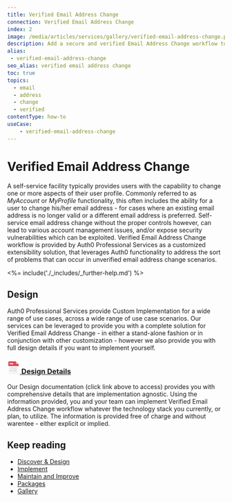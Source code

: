```yaml
---
title: Verified Email Address Change
connection: Verified Email Address Change
index: 2
image: /media/articles/services/gallery/verified-email-address-change.png
description: Add a secure and verified Email Address Change workflow to your solution with Professional Services custom extensibility.
alias:
 - verified-email-address-change
seo_alias: verified email address change
toc: true
topics:
  - email
  - address
  - change
  - verified
contentType: how-to
useCase:
    - verified-email-address-change
---
```

# Verified Email Address Change

A self-service facility typically provides users with the capability to change one or more aspects of their user profile. Commonly referred to as _MyAccount_ or _MyProfile_ functionality, this often includes the ability for a user to change his/her email address - for cases where an existing email address is no longer valid or a different email address is preferred. Self-service email address change without the proper controls however, can lead to various account management issues, and/or expose security vulnerabilities which can be exploited. Verified Email Address Change workflow is provided by Auth0 Professional Services as a customized extensibility solution, that leverages Auth0 functionality to address the sort of problems that can occur in unverified email address change scenarios. 

<%= include('./_includes/_further-help.md') %>

<div class="video-wrapper" data-video="aycyjyjxqh"></div>

## Design

Auth0 Professional Services provide Custom Implementation for a wide range of use cases, across a wide range of use case scenarios. Our services can be leveraged to provide you with a complete solution for Verified Email Address Change - in either a stand-alone fashion or in conjunction with other customization - however we also provide you with full design details if you want to implement yourself.  

<h3 class="anchor-heading">
	<span class="anchor"><i class="icon icon-budicon-345"></i></span>
	<a data-trackOutbound href="https://drive.google.com/open?id=1DtjpHFTwK6wN0B6BlaaXpbIFbU0BlUagDlymP0RGZgw">
		<img src="/media/articles/services/file_type_icons-04.png" alt="">&nbsp;Design Details</a>
</h3>

Our Design documentation (click link above to access) provides you with comprehensive details that are implementation agnostic. Using the information provided, you and your team can implement Verified Email Address Change workflow whatever the technology stack you currently, or plan, to utilize. The information is provided free of charge and without warentee - either explicit or implied.    

## Keep reading

* [Discover & Design](/services/discover-and-design)
* [Implement](/services/implement)
* [Maintain and Improve](/services/maintain-and-improve)
* [Packages](/services/packages)
* [Gallery](/services/gallery)

